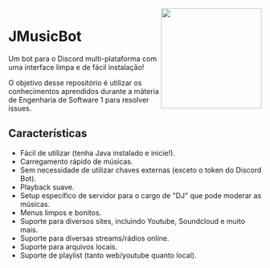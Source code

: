 <img align="right" src="https://i.imgur.com/zrE80HY.png" height="200" width="200">

# JMusicBot

Um bot para o Discord multi-plataforma com uma interface limpa e de fácil instalação!

O objetivo desse repositório é utilizar os conhecimentos aprendidos durante a máteria de Engenharia de Software 1 para resolver issues.

## Características
  * Fácil de utilizar (tenha Java instalado e inicie!).
  * Carregamento rápido de músicas.
  * Sem necessidade de utilizar chaves externas (exceto o token do Discord Bot).
  * Playback suave.
  * Setup específico de servidor para o cargo de "DJ" que pode moderar as músicas.
  * Menus limpos e bonitos.
  * Suporte para diversos sites, incluindo Youtube, Soundcloud e muito mais.
  * Suporte para diversas streams/rádios online.
  * Suporte para arquivos locais.
  * Suporte de playlist (tanto web/youtube quanto local).
